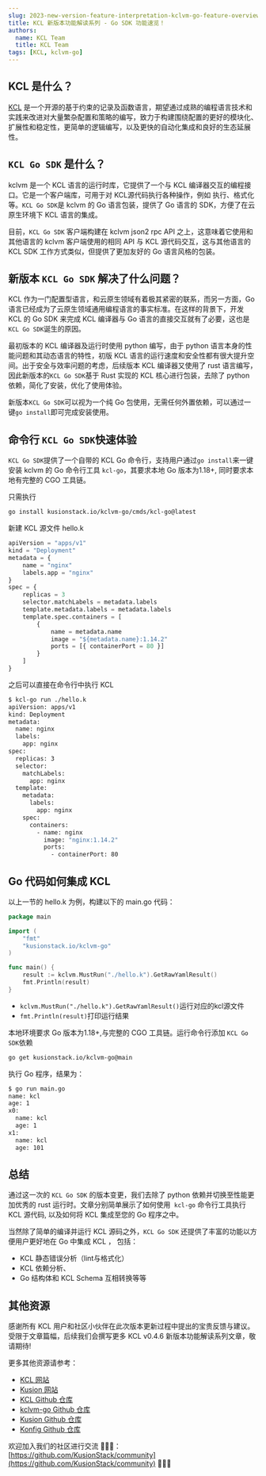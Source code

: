```yaml
---
slug: 2023-new-version-feature-interpretation-kclvm-go-feature-overview
title: KCL 新版本功能解读系列 - Go SDK 功能速览！
authors:
  name: KCL Team
  title: KCL Team
tags: [KCL, kclvm-go]
---
```


## KCL 是什么？

[KCL](https://github.com/KusionStack/kcl) 是一个开源的基于约束的记录及函数语言，期望通过成熟的编程语言技术和实践来改进对大量繁杂配置和策略的编写，致力于构建围绕配置的更好的模块化、扩展性和稳定性，更简单的逻辑编写，以及更快的自动化集成和良好的生态延展性。

## `KCL Go SDK` 是什么？

kclvm 是一个 KCL 语言的运行时库，它提供了一个与 KCL 编译器交互的编程接口。它是一个客户端库，可用于对 KCL源代码执行各种操作，例如 执行、格式化等。`KCL Go SDK`是 kclvm 的 Go 语言包装，提供了 Go 语言的 SDK，方便了在云原生环境下 KCL 语言的集成。

目前，`KCL Go SDK` 客户端构建在 kclvm json2 rpc API 之上，这意味着它使用和其他语言的 kclvm 客户端使用的相同 API 与 KCL 源代码交互，这与其他语言的 KCL SDK 工作方式类似，但提供了更加友好的 Go 语言风格的包装。

## 新版本 `KCL Go SDK` 解决了什么问题？

KCL 作为一门配置型语言，和云原生领域有着极其紧密的联系，而另一方面，Go 语言已经成为了云原生领域通用编程语言的事实标准。在这样的背景下，开发 KCL 的 Go SDK 来完成 KCL 编译器与 Go 语言的直接交互就有了必要，这也是`KCL Go SDK`诞生的原因。

最初版本的 KCL 编译器及运行时使用 python 编写，由于 python 语言本身的性能问题和其动态语言的特性，初版 KCL 语言的运行速度和安全性都有很大提升空间。出于安全与效率问题的考虑，后续版本 KCL 编译器又使用了 rust 语言编写，因此新版本的`KCL Go SDK`基于 Rust 实现的 KCL 核心进行包装，去除了 python 依赖，简化了安装，优化了使用体验。

新版本`KCL Go SDK`可以视为一个纯 Go 包使用，无需任何外置依赖，可以通过一键`go install`即可完成安装使用。

## 命令行 `KCL Go SDK`快速体验

`KCL Go SDK`提供了一个自带的 KCL Go 命令行，支持用户通过`go install`来一键安装 kclvm 的 Go 命令行工具 `kcl-go`，其要求本地 Go 版本为1.18+, 同时要求本地有完整的 CGO 工具链。

只需执行

```bash
go install kusionstack.io/kclvm-go/cmds/kcl-go@latest
```

新建 KCL 源文件 hello.k

```python
apiVersion = "apps/v1"
kind = "Deployment"
metadata = {
    name = "nginx"
    labels.app = "nginx"
}
spec = {
    replicas = 3
    selector.matchLabels = metadata.labels
    template.metadata.labels = metadata.labels
    template.spec.containers = [
        {
            name = metadata.name
            image = "${metadata.name}:1.14.2"
            ports = [{ containerPort = 80 }]
        }
    ]
}
```

之后可以直接在命令行中执行 KCL

```bash
$ kcl-go run ./hello.k 
apiVersion: apps/v1
kind: Deployment
metadata:
  name: nginx
  labels:
    app: nginx
spec:
  replicas: 3
  selector:
    matchLabels:
      app: nginx
  template:
    metadata:
      labels:
        app: nginx
    spec:
      containers:
        - name: nginx
          image: "nginx:1.14.2"
          ports:
            - containerPort: 80
```

## Go 代码如何集成 KCL

以上一节的 hello.k 为例，构建以下的 main.go 代码：

```go
package main

import (
	"fmt"
	"kusionstack.io/kclvm-go"
)

func main() {
	result := kclvm.MustRun("./hello.k").GetRawYamlResult()
	fmt.Println(result)
}
```

- `kclvm.MustRun("./hello.k").GetRawYamlResult()`运行对应的kcl源文件
- `fmt.Println(result)`打印运行结果

本地环境要求 Go 版本为1.18+,与完整的 CGO 工具链。运行命令行添加 `KCL Go SDK`依赖

```bash
go get kusionstack.io/kclvm-go@main
```

执行 Go 程序，结果为：

```bash
$ go run main.go
name: kcl
age: 1
x0:
  name: kcl
  age: 1
x1:
  name: kcl
  age: 101
```

## 总结

通过这一次的 `KCL Go SDK` 的版本变更，我们去除了 python 依赖并切换至性能更加优秀的 rust 运行时。文章分别简单展示了如何使用  `kcl-go` 命令行工具执行 KCL 源代码, 以及如何将 KCL 集成至您的 Go 程序之中。

当然除了简单的编译并运行 KCL 源码之外，`KCL Go SDK` 还提供了丰富的功能以方便用户更好地在 Go 中集成 KCL ， 包括：

- KCL 静态错误分析（lint与格式化）
- KCL 依赖分析、
- Go 结构体和 KCL Schema 互相转换等等

## 其他资源

感谢所有 KCL 用户和社区小伙伴在此次版本更新过程中提出的宝贵反馈与建议。受限于文章篇幅，后续我们会撰写更多 KCL v0.4.6 新版本功能解读系列文章，敬请期待!

更多其他资源请参考：

- [KCL 网站](https://kcl-lang.io/)
- [Kusion 网站](https://kusionstack.io/)
- [KCL Github 仓库](https://github.com/KusionStack/kcl)
- [kclvm-go Github 仓库](https://github.com/KusionStack/kclvm-go)
- [Kusion Github 仓库](https://github.com/KusionStack/kusion)
- [Konfig Github 仓库](https://github.com/KusionStack/konfig)

欢迎加入我们的社区进行交流 👏👏👏：[https://github.com/KusionStack/community](https://github.com/KusionStack/community) 👏👏👏
